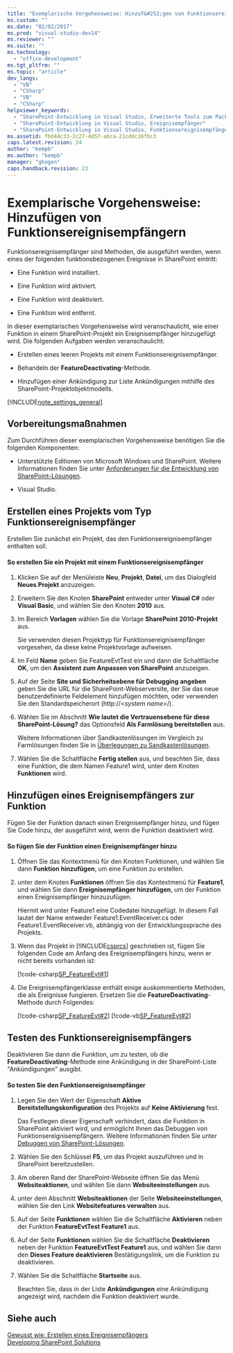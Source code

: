```yaml
---
title: "Exemplarische Vorgehensweise: Hinzuf&#252;gen von Funktionsereignisempf&#228;ngern | Microsoft Docs"
ms.custom: ""
ms.date: "02/02/2017"
ms.prod: "visual-studio-dev14"
ms.reviewer: ""
ms.suite: ""
ms.technology: 
  - "office-development"
ms.tgt_pltfrm: ""
ms.topic: "article"
dev_langs: 
  - "VB"
  - "CSharp"
  - "VB"
  - "CSharp"
helpviewer_keywords: 
  - "SharePoint-Entwicklung in Visual Studio, Erweiterte Tools zum Packen"
  - "SharePoint-Entwicklung in Visual Studio, Ereignisempfänger"
  - "SharePoint-Entwicklung in Visual Studio, Funktionsereignisempfänger"
ms.assetid: fbd44c33-2c27-4d57-abca-21cddc16fbc3
caps.latest.revision: 24
author: "kempb"
ms.author: "kempb"
manager: "ghogen"
caps.handback.revision: 23
---
```

# Exemplarische Vorgehensweise: Hinzuf&#252;gen von Funktionsereignisempf&#228;ngern
  Funktionsereignisempfänger sind Methoden, die ausgeführt werden, wenn eines der folgenden funktionsbezogenen Ereignisse in SharePoint eintritt:  
  
-   Eine Funktion wird installiert.  
  
-   Eine Funktion wird aktiviert.  
  
-   Eine Funktion wird deaktiviert.  
  
-   Eine Funktion wird entfernt.  
  
 In dieser exemplarischen Vorgehensweise wird veranschaulicht, wie einer Funktion in einem SharePoint\-Projekt ein Ereignisempfänger hinzugefügt wird.  Die folgenden Aufgaben werden veranschaulicht:  
  
-   Erstellen eines leeren Projekts mit einem Funktionsereignisempfänger.  
  
-   Behandeln der **FeatureDeactivating**\-Methode.  
  
-   Hinzufügen einer Ankündigung zur Liste Ankündigungen mithilfe des SharePoint\-Projektobjektmodells.  
  
 [!INCLUDE[note_settings_general](../sharepoint/includes/note-settings-general-md.md)]  
  
## Vorbereitungsmaßnahmen  
 Zum Durchführen dieser exemplarischen Vorgehensweise benötigen Sie die folgenden Komponenten:  
  
-   Unterstützte Editionen von Microsoft Windows und SharePoint.  Weitere Informationen finden Sie unter [Anforderungen für die Entwicklung von SharePoint-Lösungen](../sharepoint/requirements-for-developing-sharepoint-solutions.md).  
  
-   Visual Studio.  
  
## Erstellen eines Projekts vom Typ Funktionsereignisempfänger  
 Erstellen Sie zunächst ein Projekt, das den Funktionsereignisempfänger enthalten soll.  
  
#### So erstellen Sie ein Projekt mit einem Funktionsereignisempfänger  
  
1.  Klicken Sie auf der Menüleiste **Neu**, **Projekt**, **Datei**, um das Dialogfeld **Neues Projekt** anzuzeigen.  
  
2.  Erweitern Sie den Knoten **SharePoint** entweder unter **Visual C\#** oder **Visual Basic**, und wählen Sie den Knoten **2010** aus.  
  
3.  Im Bereich **Vorlagen** wählen Sie die Vorlage **SharePoint 2010\-Projekt** aus.  
  
     Sie verwenden diesen Projekttyp für Funktionsereignisempfänger vorgesehen, da diese keine Projektvorlage aufweisen.  
  
4.  Im Feld **Name** geben Sie FeatureEvtTest ein und dann die Schaltfläche **OK**, um den **Assistent zum Anpassen von SharePoint** anzuzeigen.  
  
5.  Auf der Seite **Site und Sicherheitsebene für Debugging angeben** geben Sie die URL für die SharePoint\-Webserversite, der Sie das neue benutzerdefinierte Feldelement hinzufügen möchten, oder verwenden Sie den Standardspeicherort \(http:\/\/\<*system name*\>\/\).  
  
6.  Wählen Sie im Abschnitt **Wie lautet die Vertrauensebene für diese SharePoint\-Lösung?** das Optionsfeld **Als Farmlösung bereitstellen** aus.  
  
     Weitere Informationen über Sandkastenlösungen im Vergleich zu Farmlösungen finden Sie in [Überlegungen zu Sandkastenlösungen](../sharepoint/sandboxed-solution-considerations.md).  
  
7.  Wählen Sie die Schaltfläche **Fertig stellen** aus, und beachten Sie, dass eine Funktion, die dem Namen Feature1 wird, unter dem Knoten **Funktionen** wird.  
  
## Hinzufügen eines Ereignisempfängers zur Funktion  
 Fügen Sie der Funktion danach einen Ereignisempfänger hinzu, und fügen Sie Code hinzu, der ausgeführt wird, wenn die Funktion deaktiviert wird.  
  
#### So fügen Sie der Funktion einen Ereignisempfänger hinzu  
  
1.  Öffnen Sie das Kontextmenü für den Knoten Funktionen, und wählen Sie dann **Funktion hinzufügen**, um eine Funktion zu erstellen.  
  
2.  unter dem Knoten **Funktionen** öffnen Sie das Kontextmenü für **Feature1**, und wählen Sie dann **Ereignisempfänger hinzufügen**, um der Funktion einen Ereignisempfänger hinzuzufügen.  
  
     Hiermit wird unter Feature1 eine Codedatei hinzugefügt.  In diesem Fall lautet der Name entweder Feature1.EventReceiver.cs oder Feature1.EventReceiver.vb, abhängig von der Entwicklungssprache des Projekts.  
  
3.  Wenn das Projekt in [!INCLUDE[csprcs](../sharepoint/includes/csprcs-md.md)] geschrieben ist, fügen Sie folgenden Code am Anfang des Ereignisempfängers hinzu, wenn er nicht bereits vorhanden ist:  
  
     [!code-csharp[SP_FeatureEvt#1](../snippets/csharp/VS_Snippets_OfficeSP/sp_featureevt/cs/features/feature1/feature1.eventreceiver.cs#1)]  
  
4.  Die Ereignisempfängerklasse enthält einige auskommentierte Methoden, die als Ereignisse fungieren.  Ersetzen Sie die **FeatureDeactivating**\-Methode durch Folgendes:  
  
     [!code-csharp[SP_FeatureEvt#2](../snippets/csharp/VS_Snippets_OfficeSP/sp_featureevt/cs/features/feature1/feature1.eventreceiver.cs#2)]
     [!code-vb[SP_FeatureEvt#2](../snippets/visualbasic/VS_Snippets_OfficeSP/sp_featureevt/vb/features/feature1/feature1.eventreceiver.vb#2)]  
  
## Testen des Funktionsereignisempfängers  
 Deaktivieren Sie dann die Funktion, um zu testen, ob die **FeatureDeactivating**\-Methode eine Ankündigung in der SharePoint\-Liste "Ankündigungen" ausgibt.  
  
#### So testen Sie den Funktionsereignisempfänger  
  
1.  Legen Sie den Wert der Eigenschaft **Aktive Bereitstellungskonfiguration** des Projekts auf **Keine Aktivierung** fest.  
  
     Das Festlegen dieser Eigenschaft verhindert, dass die Funktion in SharePoint aktiviert wird, und ermöglicht Ihnen das Debuggen von Funktionsereignisempfängern.  Weitere Informationen finden Sie unter [Debuggen von SharePoint-Lösungen](../sharepoint/debugging-sharepoint-solutions.md).  
  
2.  Wählen Sie den Schlüssel **F5**, um das Projekt auszuführen und in SharePoint bereitzustellen.  
  
3.  Am oberen Rand der SharePoint\-Webseite öffnen Sie das Menü **Websiteaktionen**, und wählen Sie dann **Websiteeinstellungen** aus.  
  
4.  unter dem Abschnitt **Websiteaktionen** der Seite **Websiteeinstellungen**, wählen Sie den Link **Websitefeatures verwalten** aus.  
  
5.  Auf der Seite **Funktionen** wählen Sie die Schaltfläche **Aktivieren** neben der Funktion **FeatureEvtTest Feature1** aus.  
  
6.  Auf der Seite **Funktionen** wählen Sie die Schaltfläche **Deaktivieren** neben der Funktion **FeatureEvtTest Feature1** aus, und wählen Sie dann den **Dieses Feature deaktivieren** Bestätigungslink, um die Funktion zu deaktivieren.  
  
7.  Wählen Sie die Schaltfläche **Startseite** aus.  
  
     Beachten Sie, dass in der Liste **Ankündigungen** eine Ankündigung angezeigt wird, nachdem die Funktion deaktiviert wurde.  
  
## Siehe auch  
 [Gewusst wie: Erstellen eines Ereignisempfängers](../sharepoint/how-to-create-an-event-receiver.md)   
 [Developing SharePoint Solutions](../sharepoint/developing-sharepoint-solutions.md)  
  
  